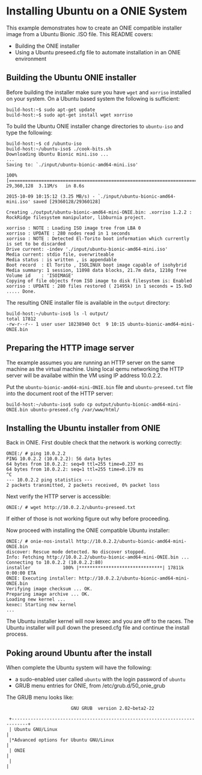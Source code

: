 # Installing Ubuntu on a ONIE System

This example demonstrates how to create an ONIE compatible installer
image from a Ubuntu Bionic .ISO file.  This README covers:

* Building the  ONIE installer
* Using a Ubuntu preseed.cfg file to automate installation in an ONIE environment

## Building the Ubuntu ONIE installer

Before building the installer make sure you have `wget` and `xorriso`
installed on your system.  On a Ubuntu based system the following is
sufficient:

```
build-host:~$ sudo apt-get update
build-host:~$ sudo apt-get install wget xorriso
```

To build the Ubuntu ONIE installer change directories to `ubuntu-iso`
and type the following:

```
build-host:~$ cd /ubuntu-iso
build-host:~/ubuntu-iso$ ./cook-bits.sh
Downloading Ubuntu Bionic mini.iso ...
...
Saving to: `./input/ubuntu-bionic-amd64-mini.iso'

100%[==================================================================================================>] 29,360,128  3.11M/s   in 8.6s    

2015-10-09 10:15:12 (3.25 MB/s) - `./input/ubuntu-bionic-amd64-mini.iso' saved [29360128/29360128]

Creating ./output/ubuntu-bionic-amd64-mini-ONIE.bin: .xorriso 1.2.2 : RockRidge filesystem manipulator, libburnia project.

xorriso : NOTE : Loading ISO image tree from LBA 0
xorriso : UPDATE : 280 nodes read in 1 seconds
xorriso : NOTE : Detected El-Torito boot information which currently is set to be discarded
Drive current: -indev './input/ubuntu-bionic-amd64-mini.iso'
Media current: stdio file, overwriteable
Media status : is written , is appendable
Boot record  : El Torito , ISOLINUX boot image capable of isohybrid
Media summary: 1 session, 11098 data blocks, 21.7m data, 1210g free
Volume id    : 'ISOIMAGE'
Copying of file objects from ISO image to disk filesystem is: Enabled
xorriso : UPDATE : 280 files restored ( 21495k) in 1 seconds = 15.9xD
..... Done.
```

The resulting ONIE installer file is available in the `output` directory:

```
build-host:~/ubuntu-iso$ ls -l output/
total 17812
-rw-r--r-- 1 user user 18238940 Oct  9 10:15 ubuntu-bionic-amd64-mini-ONIE.bin
```

## Preparing the HTTP image server

The example assumes you are running an HTTP server on the same machine
as the virtual machine.  Using local qemu networking the HTTP server
will be availabe within the VM using IP address 10.0.2.2.

Put the `ubuntu-bionic-amd64-mini-ONIE.bin` file and
`ubuntu-preseed.txt` file into the document root of the HTTP server:

```
build-host:~/ubuntu-iso$ sudo cp output/ubuntu-bionic-amd64-mini-ONIE.bin ubuntu-preseed.cfg /var/www/html/
```

## Installing the Ubuntu installer from ONIE

Back in ONIE.  First double check that the network is working
correctly:

```
ONIE:/ # ping 10.0.2.2
PING 10.0.2.2 (10.0.2.2): 56 data bytes
64 bytes from 10.0.2.2: seq=0 ttl=255 time=0.237 ms
64 bytes from 10.0.2.2: seq=1 ttl=255 time=0.179 ms
^C
--- 10.0.2.2 ping statistics ---
2 packets transmitted, 2 packets received, 0% packet loss
```

Next verify the HTTP server is accessible:

```
ONIE:/ # wget http://10.0.2.2/ubuntu-preseed.txt
```

If either of those is not working figure out why before proceeding.

Now proceed with installing the ONIE compatible Ubuntu installer:

```
ONIE:/ # onie-nos-install http://10.0.2.2/ubuntu-bionic-amd64-mini-ONIE.bin
discover: Rescue mode detected. No discover stopped.
Info: Fetching http://10.0.2.2/ubuntu-bionic-amd64-mini-ONIE.bin ...
Connecting to 10.0.2.2 (10.0.2.2:80)
installer            100% |*******************************| 17811k  0:00:00 ETA
ONIE: Executing installer: http://10.0.2.2/ubuntu-bionic-amd64-mini-ONIE.bin
Verifying image checksum ... OK.
Preparing image archive ... OK.
Loading new kernel ...
kexec: Starting new kernel
...
```

The Ubuntu installer kernel will now kexec and you are off to the
races.  The Ubuntu installer will pull down the preseed.cfg file and
continue the install process.

## Poking around Ubuntu after the install

When complete the Ubuntu system will have the following:

- a sudo-enabled user called `ubuntu` with the login password of `ubuntu`
- GRUB menu entries for ONIE, from /etc/grub.d/50_onie_grub

The GRUB menu looks like:

```
                        GNU GRUB  version 2.02~beta2-22
                                                       
 +----------------------------------------------------------------------------+
 | Ubuntu GNU/Linux                                                           | 
 |*Advanced options for Ubuntu GNU/Linux                                      |
 | ONIE                                                                       |
 |                                                                            |
```
